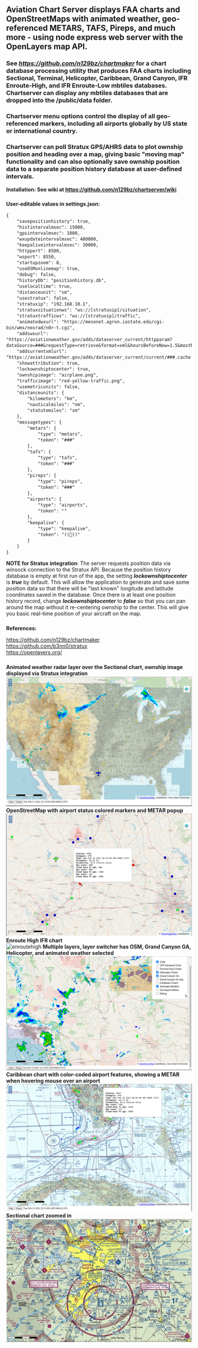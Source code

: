 ## Aviation Chart Server displays FAA charts and OpenStreetMaps with animated weather, geo-referenced METARS, TAFS, Pireps, and much more - using node express web server with the OpenLayers map API.   

### See *https://github.com/n129bz/chartmaker* for a chart database processing utility that produces FAA charts including Sectional, Terminal, Helicopter, Caribbean, Grand Canyon, IFR Enroute-High, and IFR Enroute-Low mbtiles databases. Chartserver can display any mbtiles databases that are dropped into the /public/data folder.   
### Chartserver menu options control the display of all geo-referenced markers, including all airports globally by US state or international country.   
### Chartserver can poll Stratux GPS/AHRS data to plot ownship position and heading over a map, giving basic "moving map" functionality and can also optionally save ownship position data to a separate position history database at user-defined intervals.   

**Installation: See wiki at https://github.com/n129bz/chartserver/wiki** 

###
**User-editable values in settings.json:**
```
{
    "savepositionhistory": true,
    "histintervalmsec": 15000,
    "gpsintervalmsec": 1000,
    "wxupdateintervalmsec": 480000,
    "keepaliveintervalmsec": 30000,
    "httpport": 8500,
    "wsport": 8550,
    "startupzoom": 8,
    "useOSMonlinemap": true,
    "debug": false,
    "historyDb": "positionhistory.db",
    "uselocaltime": true,
    "distanceunit": "sm", 
    "usestratux": false,
    "stratuxip": "192.168.10.1",
    "stratuxsituationws": "ws://[stratuxip]/situation",
    "stratuxtrafficws": "ws://[stratuxip]/traffic",
    "animatedwxurl": "https://mesonet.agron.iastate.edu/cgi-bin/wms/nexrad/n0r-t.cgi",
    "addswxurl": "https://aviationweather.gov/adds/dataserver_current/httpparam?dataSource=###&requestType=retrieve&format=xml&hoursBeforeNow=1.5&mostRecentForEachStation=true&stationString=",
    "addsurrentxmlurl": "https://aviationweather.gov/adds/dataserver_current/current/###.cache.xml",
    "showattribution": true,
    "lockownshiptocenter": true,
    "ownshipimage": "airplane.png",
    "trafficimage": "red-yellow-traffic.png",
    "usemetricunits": false,
    "distanceunits": {
        "kilometers": "km",
        "nauticalmiles": "nm",
        "statutemiles": "sm"
    },
    "messagetypes": {
        "metars": {
            "type": "metars",
            "token": "###"
        },
        "tafs": {
            "type": "tafs",
            "token": "###"
        },
        "pireps": {
            "type": "pireps",
            "token": "###"
        },
        "airports": {
            "type": "airports",
            "token": ""
        },
        "keepalive": {
            "type": "keepalive",
            "token": "((💜))"
        }
    }
}
```
**NOTE for Stratux integration**: The server requests position data via winsock connection to the Stratux API. Because the position history database is empty at first run of the app, the setting ***lockownshiptocenter*** is ***true*** by default. This will allow the application to generate and save some position data so that there will be "last known" longitude and latitude coordinates saved in the database. Once there is at least one position history record, change ***lockownshiptocenter*** to ***false*** so that you can pan around the map without it re-centering ownship to the center. This will give you basic real-time position of your aircraft on the map.      

###
**References:**   
     
https://github.com/n129bz/chartmaker   
https://github.com/b3nn0/stratux   
https://openlayers.org/     

###
**Animated weather radar layer over the Sectional chart, ownship image displayed via Stratux integration**
![ANIMWX](./images/SectWithWx.png)
**OpenStreetMap with airport status colored markers and METAR popup**   
![OSMWMETAR](./images/OsmWithMetars.png)
**Enroute High IFR chart**   
![enroutehigh](https://github.com/user-attachments/assets/caf0df83-44b2-47bb-9f9c-bab816fa5acc)
**Multiple layers, layer switcher has OSM, Grand Canyon GA, Helicopter, and animated weather selected**
![MULTI](./images/MultiLayer.png)
**Caribbean chart with color-coded airport features, showing a METAR when hovering mouse over an airport**
![CARIBMETAR](./images/CaribbeanWithMetars.png)
**Sectional chart zoomed in**  
![SECTCLOSE](./images/SectionalCloseup.png)
